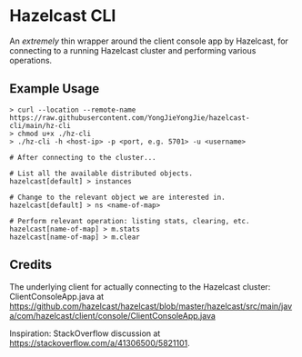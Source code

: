 # Hazelcast CLI

An _extremely_ thin wrapper around the client console app by Hazelcast, for
connecting to a running Hazelcast cluster and performing various operations.


## Example Usage

```shell
> curl --location --remote-name https://raw.githubusercontent.com/YongJieYongJie/hazelcast-cli/main/hz-cli
> chmod u+x ./hz-cli
> ./hz-cli -h <host-ip> -p <port, e.g. 5701> -u <username>

# After connecting to the cluster...

# List all the available distributed objects.
hazelcast[default] > instances

# Change to the relevant object we are interested in.
hazelcast[default] > ns <name-of-map>

# Perform relevant operation: listing stats, clearing, etc.
hazelcast[name-of-map] > m.stats
hazelcast[name-of-map] > m.clear
```


## Credits

The underlying client for actually connecting to the Hazelcast cluster:
ClientConsoleApp.java at
https://github.com/hazelcast/hazelcast/blob/master/hazelcast/src/main/java/com/hazelcast/client/console/ClientConsoleApp.java

Inspiration: StackOverflow discussion at
https://stackoverflow.com/a/41306500/5821101.